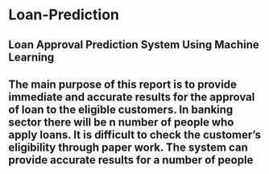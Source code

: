 # Loan-Prediction
## Loan Approval Prediction System Using Machine Learning 
## The main purpose of this report is to provide immediate and accurate results for the approval of loan to the eligible customers. In banking sector there will be n number of people who apply loans. It is difficult to check the customer’s eligibility through paper work. The system can provide accurate results for a number of people
